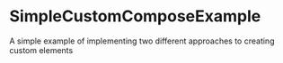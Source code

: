 # SimpleCustomComposeExample
A simple example of implementing two different approaches to creating custom elements
